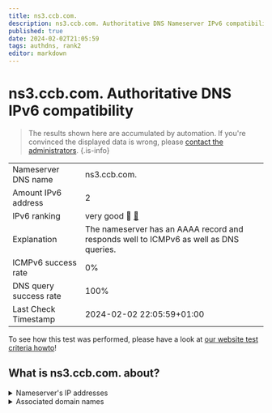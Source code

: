 ```yaml
---
title: ns3.ccb.com.
description: ns3.ccb.com. Authoritative DNS Nameserver IPv6 compatibility
published: true
date: 2024-02-02T21:05:59
tags: authdns, rank2
editor: markdown
---
```


# ns3.ccb.com. Authoritative DNS IPv6 compatibility

> The results shown here are accumulated by automation. If you're convinced the displayed data is wrong, please [contact the administrators](/howto/chat). 
{.is-info}




|   |   |
| - | - |
| Nameserver DNS name | ns3.ccb.com.
| Amount IPv6 address | 2
| IPv6 ranking | very good :2nd_place_medal: [🔗](/howto/ranking) |
| Explanation | The nameserver has an AAAA record and responds well to ICMPv6 as well as DNS queries. |
| ICMPv6 success rate | 0%|
| DNS query success rate | 100% |
| Last Check Timestamp | 2024-02-02 22:05:59+01:00 |

To see how this test was performed, please have a look at [our website test criteria howto](/howto/testcriteria/authdns)!


## What is ns3.ccb.com. about?




<details>
<summary>Nameserver's IP addresses</summary>

2409:8700:1821:f2::2

240e:604:104:30::2

</details>



<details>
<summary>Associated domain names</summary>

www.ccb.com

</details>

